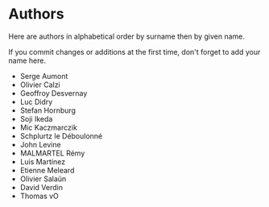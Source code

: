 Authors
=======

Here are authors in alphabetical order by surname then by given name.

If you commit changes or additions at the first time, don't forget to add your
name here.

  - Serge Aumont
  - Olivier Calzi
  - Geoffroy Desvernay
  - Luc Didry
  - Stefan Hornburg
  - Soji Ikeda
  - Mic Kaczmarczik
  - Schplurtz le Déboulonné
  - John Levine
  - MALMARTEL Rémy
  - Luis Martínez
  - Etienne Meleard
  - Olivier Salaün
  - David Verdin
  - Thomas vO

